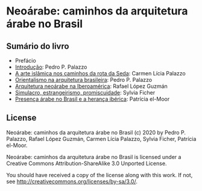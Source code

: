 # Neoárabe: caminhos da arquitetura árabe no Brasil #

## Sumário do livro ##

- Prefácio
- [Introdução](intro.md): Pedro P. Palazzo
- [A arte islâmica nos caminhos da rota da Seda](cap-clp.md): Carmen
  Lícia Palazzo
- [Orientalismo na arquitetura brasileira](cap-ppp.md): Pedro P. Palazzo
- [Arquitetura neoárabe na Iberoamérica](cap-lopez.md): Rafael López
  Guzmán
- [Simulacro, estrangeirismo, promiscuidade](cap-ficher.md): Sylvia Ficher
- [Presença árabe no Brasil e a herança ibérica](cap-elmoor.md):
  Patrícia el-Moor

## License ##

 Neoárabe: caminhos da arquitetura árabe no Brasil (c) 2020 by Pedro P.
 Palazzo, Rafael López Guzmán, Carmen Lícia Palazzo, Sylvia Ficher,
 Patrícia el-Moor.
 
 Neoárabe: caminhos da arquitetura árabe no Brasil is licensed under a
 Creative Commons Attribution-ShareAlike 3.0 Unported License.
 
 You should have received a copy of the license along with this
 work.  If not, see <http://creativecommons.org/licenses/by-sa/3.0/>.
